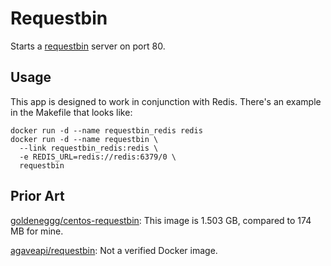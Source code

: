 Requestbin
==========

Starts a [requestbin](https://github.com/Runscope/requestbin) server on port
80.


Usage
-----

This app is designed to work in conjunction with Redis. There's an example in
the Makefile that looks like:

    docker run -d --name requestbin_redis redis
    docker run -d --name requestbin \
      --link requestbin_redis:redis \
      -e REDIS_URL=redis://redis:6379/0 \
      requestbin


Prior Art
---------

[goldeneggg/centos-requestbin](https://registry.hub.docker.com/u/goldeneggg/centos-requestbin/):
This image is 1.503 GB, compared to 174 MB for mine.

[agaveapi/requestbin](https://registry.hub.docker.com/u/agaveapi/requestbin/):
Not a verified Docker image.
